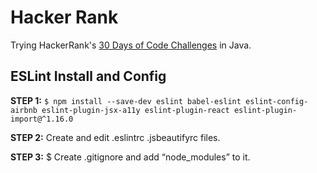 # Hacker Rank

Trying HackerRank's [30 Days of Code Challenges](https://www.hackerrank.com/domains/tutorials/30-days-of-code) in Java.

## ESLint Install and Config

__STEP 1:__ ```$ npm install --save-dev eslint babel-eslint eslint-config-airbnb eslint-plugin-jsx-a11y eslint-plugin-react eslint-plugin-import@^1.16.0```

__STEP 2:__ Create and edit .eslintrc .jsbeautifyrc files.

__STEP 3:__ $ Create .gitignore and add “node_modules” to it.
